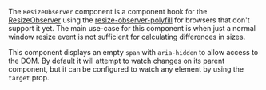 The `ResizeObserver` component is a component hook for the
[ResizeObserver](http://rawgit.com/WICG/ResizeObserver/master/index.html) using
the
[resize-observer-polyfill](https://github.com/que-etc/resize-observer-polyfill)
for browsers that don't support it yet. The main use-case for this component is
when just a normal window resize event is not sufficient for calculating
differences in sizes.

This component displays an empty `span` with `aria-hidden` to allow access to
the DOM. By default it will attempt to watch changes on its parent component,
but it can be configured to watch any element by using the `target` prop.
